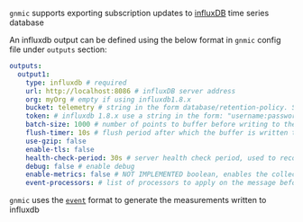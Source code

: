 `gnmic` supports exporting subscription updates to [influxDB](https://www.influxdata.com/products/influxdb-overview/) time series database

An influxdb output can be defined using the below format in `gnmic` config file under `outputs` section:

```yaml
outputs:
  output1:
    type: influxdb # required
    url: http://localhost:8086 # influxDB server address
    org: myOrg # empty if using influxdb1.8.x
    bucket: telemetry # string in the form database/retention-policy. Skip retention policy for the default on
    token: # influxdb 1.8.x use a string in the form: "username:password"
    batch-size: 1000 # number of points to buffer before writing to the server
    flush-timer: 10s # flush period after which the buffer is written to the server whether the batch_size is reached or not
    use-gzip: false
    enable-tls: false
    health-check-period: 30s # server health check period, used to recover from server connectivity failure
    debug: false # enable debug
    enable-metrics: false # NOT IMPLEMENTED boolean, enables the collection and export (via prometheus) of output specific metrics
    event-processors: # list of processors to apply on the message before writing
```

`gnmic` uses the [`event`](../output_intro#formats-examples) format to generate the measurements written to influxdb
